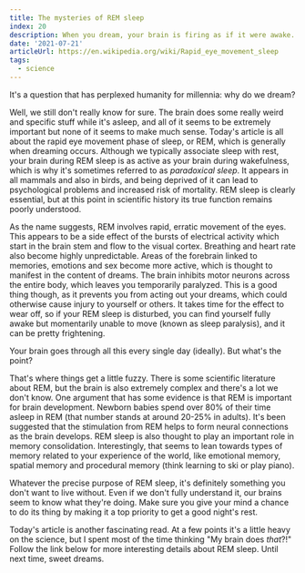 ```yaml
---
title: The mysteries of REM sleep
index: 20
description: When you dream, your brain is firing as if it were awake. It seems to be necessary, but we aren't totally sure why.
date: '2021-07-21'
articleUrl: https://en.wikipedia.org/wiki/Rapid_eye_movement_sleep
tags:
  - science
---
```


It's a question that has perplexed humanity for millennia: why do we dream?

Well, we still don't really know for sure. The brain does some really weird and specific stuff while it's asleep, and all of it seems to be extremely important but none of it seems to make much sense. Today's article is all about the rapid eye movement phase of sleep, or REM, which is generally when dreaming occurs. Although we typically associate sleep with rest, your brain during REM sleep is as active as your brain during wakefulness, which is why it's sometimes referred to as *paradoxical sleep*. It appears in all mammals and also in birds, and being deprived of it can lead to psychological problems and increased risk of mortality. REM sleep is clearly essential, but at this point in scientific history its true function remains poorly understood.

As the name suggests, REM involves rapid, erratic movement of the eyes. This appears to be a side effect of the bursts of electrical activity which start in the brain stem and flow to the visual cortex. Breathing and heart rate also become highly unpredictable. Areas of the forebrain linked to memories, emotions and sex become more active, which is thought to manifest in the content of dreams. The brain inhibits motor neurons across the entire body, which leaves you temporarily paralyzed. This is a good thing though, as it prevents you from acting out your dreams, which could otherwise cause injury to yourself or others. It takes time for the effect to wear off, so if your REM sleep is disturbed, you can find yourself fully awake but momentarily unable to move (known as sleep paralysis), and it can be pretty frightening.

Your brain goes through all this every single day (ideally). But what's the point?

That's where things get a little fuzzy. There is some scientific literature about REM, but the brain is also extremely complex and there's a lot we don't know. One argument that has some evidence is that REM is important for brain development. Newborn babies spend over 80% of their time asleep in REM (that number stands at around 20-25% in adults). It's been suggested that the stimulation from REM helps to form neural connections as the brain develops. REM sleep is also thought to play an important role in memory consolidation. Interestingly, that seems to lean towards types of memory related to your experience of the world, like emotional memory, spatial memory and procedural memory (think learning to ski or play piano).

Whatever the precise purpose of REM sleep, it's definitely something you don't want to live without. Even if we don't fully understand it, our brains seem to know what they're doing. Make sure you give your mind a chance to do its thing by making it a top priority to get a good night's rest.

Today's article is another fascinating read. At a few points it's a little heavy on the science, but I spent most of the time thinking "My brain does *that*?!" Follow the link below for more interesting details about REM sleep. Until next time, sweet dreams.
